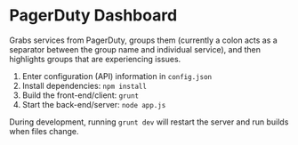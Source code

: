 PagerDuty Dashboard
=============================

Grabs services from PagerDuty, groups them (currently a colon acts as a separator between the group name and individual service), and then highlights groups that are experiencing issues.

1. Enter configuration (API) information in `config.json`
2. Install dependencies: `npm install`
3. Build the front-end/client: `grunt`
4. Start the back-end/server: `node app.js`

During development, running `grunt dev` will restart the server and run builds when files change.
